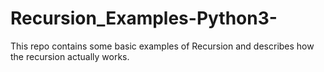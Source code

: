 # Recursion_Examples-Python3-
This repo contains some basic examples of Recursion and describes how the recursion actually works.
